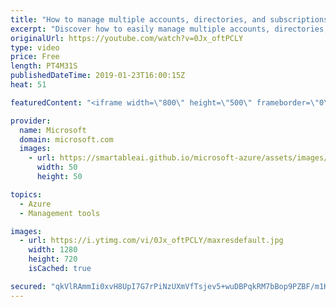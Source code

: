 ```yaml
---
title: "How to manage multiple accounts, directories, and subscriptions in Azure | Azure Portal Series"
excerpt: "Discover how to easily manage multiple accounts, directories, and subscriptions in the Microsoft Azure portal. In this video, you'll learn how to log in to the portal and manage multiple accounts, establish the contexts between accounts and directories, and how to filter and scope the portal at a few"
originalUrl: https://youtube.com/watch?v=0Jx_oftPCLY
type: video
price: Free
length: PT4M31S
publishedDateTime: 2019-01-23T16:00:15Z
heat: 51

featuredContent: "<iframe width=\"800\" height=\"500\" frameborder=\"0\" src=\"https://www.youtube.com/embed/0Jx_oftPCLY\" allow=\"accelerometer; autoplay; encrypted-media; gyroscope; picture-in-picture\" allowfullscreen></iframe>"

provider:
  name: Microsoft
  domain: microsoft.com
  images:
    - url: https://smartableai.github.io/microsoft-azure/assets/images/organizations/microsoft.com-50x50.jpg
      width: 50
      height: 50

topics:
  - Azure
  - Management tools

images:
  - url: https://i.ytimg.com/vi/0Jx_oftPCLY/maxresdefault.jpg
    width: 1280
    height: 720
    isCached: true

secured: "qkVlRAmmIi0xvH8UpI7G7rPiNzUXmVfTsjev5+wuDBPqkRM7bBop9PZBF/m1HoxaqPVzEi1nuhW3TYxOyHlbi9Aq/P/XMcAODZLu8pkVaLvCefEKGusycPNu0NXMr5DV8LHi19MCZBGIX9b+//BaOrbVxrlsdWlvdv/vPNiTz3wESY4EbiBjkA8El2dL4wJ7W9YWYDy3hfB9y2oqzY0NaekFfED6Yw2PjobqI1I3/MYjPcrvf4rZBt7USr5K6WUF/+Otb3Et/ATIArMyjDHIruVrS7tf9fcVIQu9ZG9tJvsCqAKTgu2qNzGWnFgR7qDIwJZf0KMloLHFeuwkbuQRAWqJfI8VmDAjGFq7G+XgjL84khGHNBTgpGS8YUDbwKpbpWWoMiHM139TDlo1d5MEATg/XXTTBFzFYA/HHeCj3lM=;pPpApi5CL1CG8S2pQRc3dA=="
---
```


